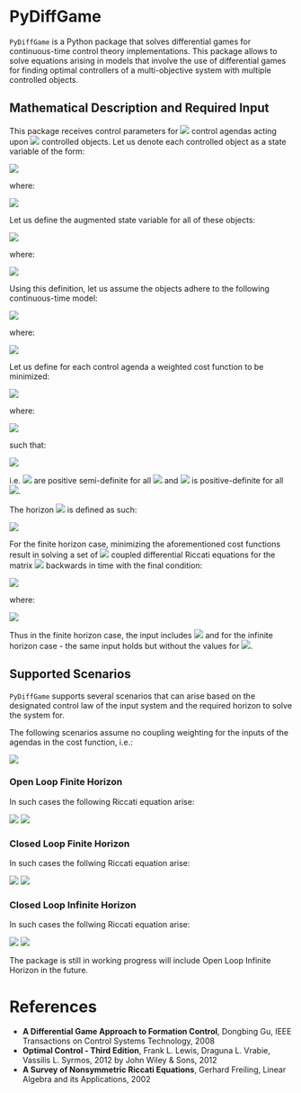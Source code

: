 # PyDiffGame

`PyDiffGame` is a Python package that solves differential games for continuous-time control theory implementations.
This package allows to solve equations arising in models that involve the use of differential games
for finding optimal controllers of a multi-objective system with multiple controlled objects.

## Mathematical Description and Required Input
This package receives control parameters for <img src="https://render.githubusercontent.com/render/math?math=N \in \mathbb{N}"> control agendas acting upon <img src="https://render.githubusercontent.com/render/math?math=n \in \mathbb{N}"> controlled objects. Let us denote each controlled object as a state variable of the form:

<img src="https://render.githubusercontent.com/render/math?math=x_i \in \mathbb{R}^{m_i}">

where: 

<img src="https://render.githubusercontent.com/render/math?math=m_i \in \mathbb{N} \ : \ \forall 1 \leq i \leq n">


Let us define the augmented state variable for all of these objects:

<img src="https://render.githubusercontent.com/render/math?math=x = [x_1, ..., x_n]^T">

where:

<img src="https://render.githubusercontent.com/render/math?math=x \in \mathbb{R}^{M}, M = \sum_{i=1}^n m_i">

Using this definition, let us assume the objects adhere to the following continuous-time model:

<img src="https://render.githubusercontent.com/render/math?math=\dot{x} = A x %2B \sum_{j=1}^NB_{j} u_j \ : \ x(0) = x_0">

where:

<img src="https://render.githubusercontent.com/render/math?math=A \in \mathbb{R}^{M \times M}, B_{j} \in \mathbb{R}^{M \times k_j} , u_j \in  \mathbb{R}^{k_j}, k_j \in  \mathbb{N} \ : \ \forall 1 \leq j \leq N">

Let us define for each control agenda a weighted cost function to be minimized:

<img src="https://render.githubusercontent.com/render/math?math=J_i = \int_0^{T_f} (x^TQ_ix %2B \sum_{j=1}^N u_j^TR_{ij}u_j)dt \ : \ \forall 1 \leq i \leq N">

where:

<img src="https://render.githubusercontent.com/render/math?math=Q_i \in \mathbb{R}^{M \times M}, R_{ij} \in \mathbb{R}^{k_j \times k_j} \ : \ \forall 1 \leq i \leq j \leq N">

such that:

<img src="https://render.githubusercontent.com/render/math?math=Q_i \geq 0, R_{ii} > 0 \ : \ \forall 1 \leq i \leq N, R_{ij} \geq 0 \ : \ \forall 1 \leq i < j \leq N">

i.e. <img src="https://render.githubusercontent.com/render/math?math=Q_i, R_{ij}"> are positive semi-definite for all <img src="https://render.githubusercontent.com/render/math?math=1 \leq i < j \leq N"> and <img src="https://render.githubusercontent.com/render/math?math=R_{ii}"> is positive-definite for all <img src="https://render.githubusercontent.com/render/math?math=1 \leq i  \leq N">.

The horizon <img src="https://render.githubusercontent.com/render/math?math=T_f"> is defined as such:

<img src="https://render.githubusercontent.com/render/math?math=T_f \in \mathbb{R} \cup \{ \infty \}">

For the finite horizon case, minimizing the aforementioned cost functions result in solving a set of <img src="https://render.githubusercontent.com/render/math?math=N"> coupled differential Riccati equations for the matrix <img src="https://render.githubusercontent.com/render/math?math=P_i"> backwards in time with the final condition:

<img src="https://render.githubusercontent.com/render/math?math=P_i(T_f) = P_{f_i} \ : \ \forall 1 \leq i \leq N">

where:

<img src="https://render.githubusercontent.com/render/math?math=P_{f_i} \geq 0 \ : \ \forall 1 \leq i \leq N">

Thus in the finite horizon case, the input includes <img src="https://render.githubusercontent.com/render/math?math=\{ m_i \}_{i=1}^N, A, \{ B_i \}_{i=1}^N, \{ Q_i \}_{i=1}^N, \{ \{ R_{ij} \}_{i=1}^N\}_{j=1}^N, T_f, x_0, \{ P_{f_i} \}_{i=1}^N"> and for the infinite horizon case - the same input holds but without the values for <img src="https://render.githubusercontent.com/render/math?math=P_{f}">.

## Supported Scenarios
`PyDiffGame` supports several scenarios that can arise based on the designated control law 
of the input system  and the required horizon to solve the system for.

The following scenarios assume no coupling weighting for the inputs of the agendas in the cost function, i.e.:

<img src="https://render.githubusercontent.com/render/math?math=R_{ij}=0_{k_i \times k_i} \ : \ \forall 1 \leq i < j \leq N">

### Open Loop Finite Horizon

In such cases the following Riccati equation arise:

<img src="https://render.githubusercontent.com/render/math?math=\frac{dP_i}{dt} = - A^T P_i - P_i A - Q_i %2B P_i \sum_{j=1}^N S_j P_j  \ , \ P_i(T_f) = P_{f_i} \ : \ \forall 1 \leq i \leq N">
<img src="https://render.githubusercontent.com/render/math?math=S_j = B_j R_{jj}^{-1} B_j^T \ : \ \forall 1 \leq i \leq N">

### Closed Loop Finite Horizon

In such cases the follwing Riccati equation arise:

<img src="https://render.githubusercontent.com/render/math?math=\frac{dP_i}{dt} = - A^T P_i - P_i A - Q_i %2B P_i \big(\sum_{j=1}^N S_j P_j\big)  %2B \big(\sum_{\substack{j=1 \\ j \neq i}}^NP_jS_j\big)  P_i \ , \ P_i(T_f) = P_{f_i} \ : \ \forall 1 \leq i \leq N">
<img src="https://render.githubusercontent.com/render/math?math=S_j = B_j R_{jj}^{-1} B_j^T \ : \ \forall 1 \leq i \leq N">

### Closed Loop Infinite Horizon

In such cases the follwing Riccati equation arise:

<img src="https://render.githubusercontent.com/render/math?math=0 = P_i A_c %2B A_c^T P_i %2B Q_i %2B \sum_{j=1}^N P_jB_j R_{jj}^{-T}R_{ij}R_{jj}^{-1}B_j^TP_j \ , \ P_i(T_f) = P_{f_i} \ : \ \forall 1 \leq i \leq N">
<img src="https://render.githubusercontent.com/render/math?math=A_c = A - \sum_{i=1}^N S_iP_i \ , \ S_i = B_i R_{ii}^{-1}B_i^T">

The package is still in working progress will include Open Loop Infinite Horizon in the future.

# References
- **A Differential Game Approach to Formation Control**, Dongbing Gu, IEEE Transactions on Control Systems Technology, 2008
- **Optimal Control - Third Edition**, Frank L. Lewis, Draguna L. Vrabie, Vassilis L. Syrmos, 2012 by John Wiley & Sons, 2012
- **A Survey of Nonsymmetric Riccati Equations**, Gerhard Freiling, Linear Algebra and its Applications, 2002
